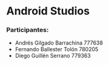 # Android Studios
### Participantes:
  - Andrés Gilgado Barrachina 777638
  - Fernando Ballester Tolón 780205
  - Diego Guillén Serrano 779363
